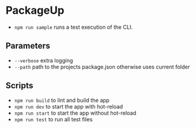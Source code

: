 # PackageUp

- `npm run sample` runs a test execution of the CLI.

## Parameters
- `--verbose` extra logging
- `--path` path to the projects package.json otherwise uses current folder

## Scripts

- `npm run build` to lint and build the app
- `npm run dev` to start the app with hot-reload
- `npm run start` to start the app without hot-reload
- `npm run test` to run all test files



